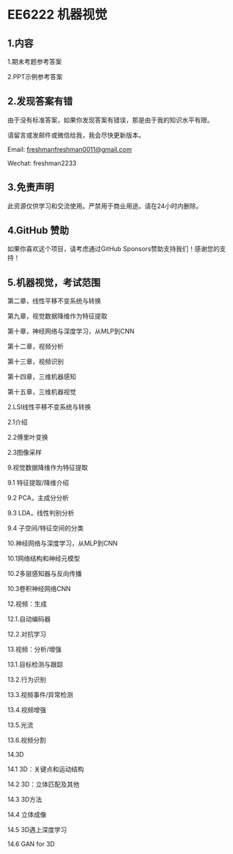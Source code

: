# EE6222 机器视觉

## 1.内容

1.期末考题参考答案

2.PPT示例参考答案



## 2.发现答案有错

由于没有标准答案，如果你发现答案有错误，那是由于我的知识水平有限。

请留言或发邮件或微信给我，我会尽快更新版本。

Email: freshmanfreshman0011@gmail.com

Wechat: freshman2233

## 3.免责声明

此资源仅供学习和交流使用。严禁用于商业用途。请在24小时内删除。

## 4.GitHub 赞助

如果你喜欢这个项目，请考虑通过GitHub Sponsors赞助支持我们！感谢您的支持！

## 5.机器视觉，考试范围

第二章，线性平移不变系统与转换

第九章，视觉数据降维作为特征提取

第十章，神经网络与深度学习，从MLP到CNN

第十二章，视频分析

第十三章，视频识别

第十四章，三维机器感知

第十五章，三维机器视觉



2.LSI线性平移不变系统与转换

2.1介绍

2.2傅里叶变换

2.3图像采样



9.视觉数据降维作为特征提取

9.1 特征提取/降维介绍

9.2 PCA，主成分分析

9.3 LDA，线性判别分析

9.4 子空间/特征空间的分类



10.神经网络与深度学习，从MLP到CNN

10.1网络结构和神经元模型

10.2多层感知器与反向传播

10.3卷积神经网络CNN



12.视频：生成

12.1.自动编码器

12.2.对抗学习



13.视频：分析/增强 

13.1.目标检测与跟踪

13.2.行为识别  

13.3.视频事件/异常检测

13.4.视频增强

13.5.光流

13.6.视频分割



14.3D

14.1 3D：关键点和运动结构

14.2 3D：立体匹配及其他

14.3 3D方法

14.4 立体成像

14.5 3D遇上深度学习

14.6 GAN for 3D

